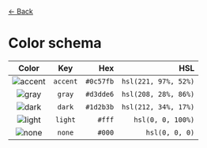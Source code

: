 [← Back](../README.md)

# Color schema

|       Color       |   Key    |       Hex |                  HSL |
| :---------------: | :------: | --------: | -------------------: |
| ![accent][accent] | `accent` | `#0c57fb` | `hsl(221, 97%, 52%)` |
|   ![gray][gray]   |  `gray`  | `#d3dde6` | `hsl(208, 28%, 86%)` |
|   ![dark][dark]   |  `dark`  | `#1d2b3b` | `hsl(212, 34%, 17%)` |
|  ![light][light]  | `light`  |    `#fff` |    `hsl(0, 0, 100%)` |
|   ![none][none]   |  `none`  |    `#000` |       `hsl(0, 0, 0)` |

<!---
  I M A G E S
-->

[accent]: https://via.placeholder.com/40/0c57fb/0c57fb.png
[gray]: https://via.placeholder.com/40/d3dde6/d3dde6.png
[light]: https://via.placeholder.com/40/fff/fff.png
[dark]: https://via.placeholder.com/40/1d2b3b/1d2b3b.png
[none]: https://via.placeholder.com/40/000/000.png
